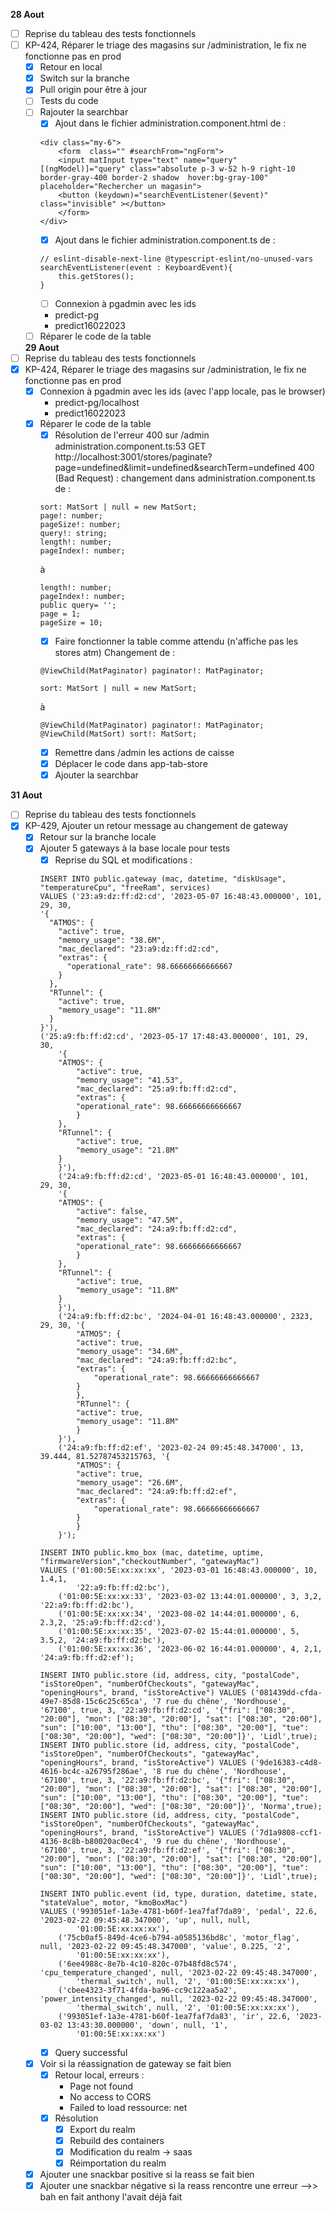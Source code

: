 **28 Aout**
- [ ] Reprise du tableau des tests fonctionnels 
- [ ] KP-424, Réparer le triage des magasins sur /administration, le fix ne fonctionne pas en prod
    - [x] Retour en local
    - [x] Switch sur la branche
    - [x] Pull origin pour être à jour 
    - [ ] Tests du code
    - [ ] Rajouter la searchbar
        - [x] Ajout dans le fichier administration.component.html de  :
        ```
        <div class="my-6">
            <form  class="" #searchFrom="ngForm">
            <input matInput type="text" name="query" [(ngModel)]="query" class="absolute p-3 w-52 h-9 right-10 border-gray-400 border-2 shadow  hover:bg-gray-100" placeholder="Rechercher un magasin">
            <button (keydown)="searchEventListener($event)" class="invisible" ></button>
            </form>
        </div>
        ```
        - [x] Ajout dans le fichier administration.component.ts de : 
        ```
        // eslint-disable-next-line @typescript-eslint/no-unused-vars
        searchEventListener(event : KeyboardEvent){
            this.getStores();
        }
        ```
        - [ ] Connexion à pgadmin avec les ids
        - predict-pg
        - predict16022023
    - [ ] Réparer le code de la table

    **29 Aout**
- [ ] Reprise du tableau des tests fonctionnels 
- [x] KP-424, Réparer le triage des magasins sur /administration, le fix ne fonctionne pas en prod
    - [x] Connexion à pgadmin avec les ids (avec l'app locale, pas le browser)
        - predict-pg/localhost
        - predict16022023
    - [x] Réparer le code de la table
        - [x] Résolution de l'erreur 400 sur /admin administration.component.ts:53     GET http://localhost:3001/stores/paginate?page=undefined&limit=undefined&searchTerm=undefined 400 (Bad Request) : 
        changement dans administration.component.ts de :
        ```
        sort: MatSort | null = new MatSort;
        page!: number;
        pageSize!: number;
        query!: string;
        length!: number;
        pageIndex!: number;
        ```
        à 
        ```
        length!: number;
        pageIndex!: number;
        public query= '';
        page = 1;
        pageSize = 10;
        ```
        - [x] Faire fonctionner la table comme attendu (n'affiche pas les stores atm)
        Changement de :
        ```
        @ViewChild(MatPaginator) paginator!: MatPaginator;

        sort: MatSort | null = new MatSort;
        ```
        à
        ```
        @ViewChild(MatPaginator) paginator!: MatPaginator;
        @ViewChild(MatSort) sort!: MatSort;
        ```
        - [x] Remettre dans /admin les actions de caisse
        - [x] Déplacer le code dans app-tab-store
        - [x] Ajouter la searchbar
        
**31 Aout**
- [ ] Reprise du tableau des tests fonctionnels 
- [x] KP-429, Ajouter un retour message au changement de gateway
    - [x] Retour sur la branche locale
    - [x] Ajouter 5 gateways à la base locale pour tests
        - [x] Reprise du SQL et modifications : 
        ```
        INSERT INTO public.gateway (mac, datetime, "diskUsage", "temperatureCpu", "freeRam", services)
        VALUES ('23:a9:dz:ff:d2:cd', '2023-05-07 16:48:43.000000', 101, 29, 30,
        '{
          "ATMOS": {
            "active": true,
            "memory_usage": "38.6M",
            "mac_declared": "23:a9:dz:ff:d2:cd",
            "extras": {
              "operational_rate": 98.66666666666667
            }
          },
          "RTunnel": {
            "active": true,
            "memory_usage": "11.8M"
          }
        }'),
        ('25:a9:fb:ff:d2:cd', '2023-05-17 17:48:43.000000', 101, 29, 30,
            '{
            "ATMOS": {
                "active": true,
                "memory_usage": "41.53",
                "mac_declared": "25:a9:fb:ff:d2:cd",
                "extras": {
                "operational_rate": 98.66666666666667
                }
            },
            "RTunnel": {
                "active": true,
                "memory_usage": "21.8M"
            }
            }'),
            ('24:a9:fb:ff:d2:cd', '2023-05-01 16:48:43.000000', 101, 29, 30,
            '{
            "ATMOS": {
                "active": false,
                "memory_usage": "47.5M",
                "mac_declared": "24:a9:fb:ff:d2:cd",
                "extras": {
                "operational_rate": 98.66666666666667
                }
            },
            "RTunnel": {
                "active": true,
                "memory_usage": "11.8M"
            }
            }'),
            ('24:a9:fb:ff:d2:bc', '2024-04-01 16:48:43.000000', 2323, 29, 30, '{
                "ATMOS": {
                "active": true,
                "memory_usage": "34.6M",
                "mac_declared": "24:a9:fb:ff:d2:bc",
                "extras": {
                    "operational_rate": 98.66666666666667
                }
                },
                "RTunnel": {
                "active": true,
                "memory_usage": "11.8M"
                }
            }'),
            ('24:a9:fb:ff:d2:ef', '2023-02-24 09:45:48.347000', 13, 39.444, 81.52787453215763, '{
                "ATMOS": {
                "active": true,
                "memory_usage": "26.6M",
                "mac_declared": "24:a9:fb:ff:d2:ef",
                "extras": {
                    "operational_rate": 98.66666666666667
                }
                }
            }');

        INSERT INTO public.kmo_box (mac, datetime, uptime, "firmwareVersion","checkoutNumber", "gatewayMac")
        VALUES ('01:00:5E:xx:xx:xx', '2023-03-01 16:48:43.000000', 10, 1.4,1,
                '22:a9:fb:ff:d2:bc'),
            ('01:00:5E:xx:xx:33', '2023-03-02 13:44:01.000000', 3, 3,2, '22:a9:fb:ff:d2:bc'),
            ('01:00:5E:xx:xx:34', '2023-08-02 14:44:01.000000', 6, 2.3,2, '25:a9:fb:ff:d2:cd'),
            ('01:00:5E:xx:xx:35', '2023-07-02 15:44:01.000000', 5, 3.5,2, '24:a9:fb:ff:d2:bc'),
            ('01:00:5E:xx:xx:36', '2023-06-02 16:44:01.000000', 4, 2,1, '24:a9:fb:ff:d2:ef');

        INSERT INTO public.store (id, address, city, "postalCode", "isStoreOpen", "numberOfCheckouts", "gatewayMac", "openingHours", brand, "isStoreActive") VALUES ('081439dd-cfda-49e7-85d8-15c6c25c65ca', '7 rue du chêne', 'Nordhouse', '67100', true, 3, '22:a9:fb:ff:d2:cd', '{"fri": ["08:30", "20:00"], "mon": ["08:30", "20:00"], "sat": ["08:30", "20:00"], "sun": ["10:00", "13:00"], "thu": ["08:30", "20:00"], "tue": ["08:30", "20:00"], "wed": ["08:30", "20:00"]}', 'Lidl',true);
        INSERT INTO public.store (id, address, city, "postalCode", "isStoreOpen", "numberOfCheckouts", "gatewayMac", "openingHours", brand, "isStoreActive") VALUES ('9de16383-c4d8-4616-bc4c-a26795f286ae', '8 rue du chêne', 'Nordhouse', '67100', true, 3, '22:a9:fb:ff:d2:bc', '{"fri": ["08:30", "20:00"], "mon": ["08:30", "20:00"], "sat": ["08:30", "20:00"], "sun": ["10:00", "13:00"], "thu": ["08:30", "20:00"], "tue": ["08:30", "20:00"], "wed": ["08:30", "20:00"]}', 'Norma',true);
        INSERT INTO public.store (id, address, city, "postalCode", "isStoreOpen", "numberOfCheckouts", "gatewayMac", "openingHours", brand, "isStoreActive") VALUES ('7d1a9808-ccf1-4136-8c8b-b80020ac0ec4', '9 rue du chêne', 'Nordhouse', '67100', true, 3, '22:a9:fb:ff:d2:ef', '{"fri": ["08:30", "20:00"], "mon": ["08:30", "20:00"], "sat": ["08:30", "20:00"], "sun": ["10:00", "13:00"], "thu": ["08:30", "20:00"], "tue": ["08:30", "20:00"], "wed": ["08:30", "20:00"]}', 'Lidl',true);

        INSERT INTO public.event (id, type, duration, datetime, state, "stateValue", motor, "kmoBoxMac")
        VALUES ('993051ef-1a3e-4781-b60f-1ea7faf7da89', 'pedal', 22.6, '2023-02-22 09:45:48.347000', 'up', null, null,
                '01:00:5E:xx:xx:xx'),
            ('75cb0af5-849d-4ce6-b794-a0585136bd8c', 'motor_flag', null, '2023-02-22 09:45:48.347000', 'value', 0.225, '2',
                '01:00:5E:xx:xx:xx'),
            ('6ee4988c-8e7b-4c10-820c-07b48fd8c574', 'cpu_temperature_changed', null, '2023-02-22 09:45:48.347000',
                'thermal_switch', null, '2', '01:00:5E:xx:xx:xx'),
            ('cbee4323-3f71-4fda-ba96-cc9c122aa5a2', 'power_intensity_changed', null, '2023-02-22 09:45:48.347000',
                'thermal_switch', null, '2', '01:00:5E:xx:xx:xx'),
            ('993051ef-1a3e-4781-b60f-1ea7faf7da83', 'ir', 22.6, '2023-03-02 13:43:30.000000', 'down', null, '1',
                '01:00:5E:xx:xx:xx')
       ```
       - [x] Query successful
    - [x] Voir si la réassignation de gateway se fait bien
        - [x] Retour local, erreurs : 
            - Page not found
            - No access to CORS
            - Failed to load ressource: net
        - [x] Résolution
            - [x] Export du realm
            - [x] Rebuild des containers
            - [x] Modification du realm → saas
            - [x] Réimportation du realm
    - [x] Ajouter une snackbar positive si la reass se fait bien
    - [x] Ajouter une snackbar négative si la reass rencontre une erreur -->> bah en fait anthony l'avait déjà fait
